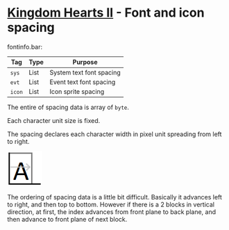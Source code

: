 # [Kingdom Hearts II](../../index.md) - Font and icon spacing

fontinfo.bar:

Tag   | Type      | Purpose
------|-----------|--------------------------
`sys` | List      | System text font spacing
`evt` | List      | Event text font spacing
`icon`| List      | Icon sprite spacing

The entire of spacing data is array of `byte`.

Each character unit size is fixed.

The spacing declares each character width in pixel unit spreading from left to right.

![](images/spacing.png)

The ordering of spacing data is a little bit difficult.
Basically it advances left to right, and then top to bottom.
However if there is a 2 blocks in vertical direction,
at first, the index advances from front plane to back plane,
and then advance to front plane of next block.

